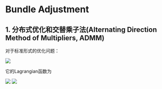 # Bundle Adjustment

## 1. 分布式优化和交替乘子法(Alternating Direction Method of Multipliers, ADMM)

对于标准形式的优化问题：

<img src="http://latex.codecogs.com/gif.latex?\arg min\ f_0(x), \\ s.t.\ f_i(x) \leq 0, i = 1,...,m \\ h_i(x)=0, i=1,...,p" />

它的Lagrangian函数为 

<img src="http://latex.codecogs.com/gif.latex? L(x,\lambda, \nu)=f_0(x)+\sum_{i=1}^m \lambda_if_i(x) + \sum_{i=1}^p \nu_ih_i(x)" />


<img src="http://latex.codecogs.com/gif.latex?\lambda,\nu" />